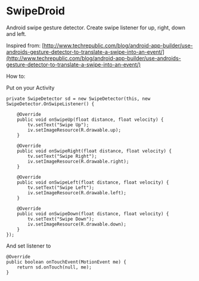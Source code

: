 SwipeDroid
==========

Android swipe gesture detector. Create swipe listener for up, right, down and left.

Inspired from:
[http://www.techrepublic.com/blog/android-app-builder/use-androids-gesture-detector-to-translate-a-swipe-into-an-event/](http://www.techrepublic.com/blog/android-app-builder/use-androids-gesture-detector-to-translate-a-swipe-into-an-event/)

How to:

Put on your Activity

	private SwipeDetector sd = new SwipeDetector(this, new SwipeDetector.OnSwipeListener() {

		@Override
		public void onSwipeUp(float distance, float velocity) {
			tv.setText("Swipe Up");
			iv.setImageResource(R.drawable.up);
		}

		@Override
		public void onSwipeRight(float distance, float velocity) {
			tv.setText("Swipe Right");
			iv.setImageResource(R.drawable.right);
		}

		@Override
		public void onSwipeLeft(float distance, float velocity) {
			tv.setText("Swipe Left");
			iv.setImageResource(R.drawable.left);
		}

		@Override
		public void onSwipeDown(float distance, float velocity) {
			tv.setText("Swipe Down");
			iv.setImageResource(R.drawable.down);
		}
	});
	
And set listener to

	@Override
	public boolean onTouchEvent(MotionEvent me) {
		return sd.onTouch(null, me);
	}